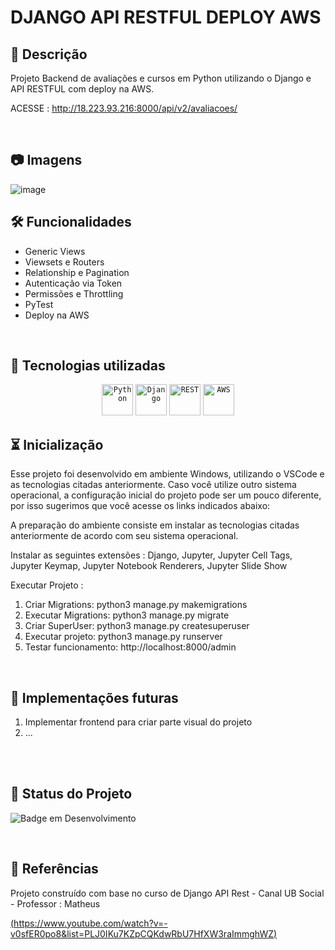 #  DJANGO API RESTFUL DEPLOY AWS

## 📖  Descrição

Projeto Backend de avaliações e cursos em Python utilizando o Django e API RESTFUL com deploy na AWS.

ACESSE : http://18.223.93.216:8000/api/v2/avaliacoes/

<br/>

## :camera: Imagens 
![image](https://github.com/user-attachments/assets/59355c79-df87-4f2d-8b2b-2a77674ae1c6)

## 🛠️ Funcionalidades

- Generic Views
- Viewsets e Routers
- Relationship e Pagination
- Autenticação via Token
- Permissões e Throttling
- PyTest
- Deploy na AWS


<br/>

## 📡 Tecnologias utilizadas 
<div align="center">
	<code><img width="50" src="https://user-images.githubusercontent.com/25181517/183423507-c056a6f9-1ba8-4312-a350-19bcbc5a8697.png" alt="Python" title="Python"/></code>
	<code><img width="50" src="https://github.com/marwin1991/profile-technology-icons/assets/62091613/9bf5650b-e534-4eae-8a26-8379d076f3b4" alt="Django" title="Django"/></code>
	<code><img width="50" src="https://user-images.githubusercontent.com/25181517/192107858-fe19f043-c502-4009-8c47-476fc89718ad.png" alt="REST" title="REST"/></code>
	<code><img width="50" src="https://user-images.githubusercontent.com/25181517/183896132-54262f2e-6d98-41e3-8888-e40ab5a17326.png" alt="AWS" title="AWS"/></code>
</div>

## ⏳ Inicialização

Esse projeto foi desenvolvido em ambiente Windows, utilizando o VSCode e as tecnologias citadas anteriormente. Caso você utilize outro sistema operacional, a configuração inicial do projeto pode ser um pouco diferente, por isso sugerimos que você acesse os links indicados abaixo:

A preparação do ambiente consiste em instalar as tecnologias citadas anteriormente de acordo com seu sistema operacional.

Instalar as seguintes extensões : 
Django, Jupyter, Jupyter Cell Tags, Jupyter Keymap, Jupyter Notebook Renderers, Jupyter Slide Show

Executar Projeto : 
1. Criar Migrations: python3 manage.py makemigrations
2. Executar Migrations: python3 manage.py migrate
3. Criar SuperUser: python3 manage.py createsuperuser
4. Executar projeto: python3 manage.py runserver
5. Testar funcionamento: http://localhost:8000/admin


<br/>

## 🔮 Implementações futuras

1. Implementar frontend para criar parte visual do projeto 
2. ...
   
<br/>
<br/>

## 🔎 Status do Projeto

![Badge em Desenvolvimento](https://img.shields.io/badge/Status-Em%20Desenvolvimento-green)

<br/>

## 📑 Referências

 Projeto construído com base no curso de Django API Rest - Canal UB Social - Professor : Matheus
 
[(https://www.youtube.com/watch?v=-v0sfER0po8&list=PLJ0IKu7KZpCQKdwRbU7HfXW3raImmghWZ)](https://www.youtube.com/watch?v=LX_Q-bZv204&list=PLnPZ9TE1Tj4BMN4I4Dce6HZ8pXiw99-gq)
